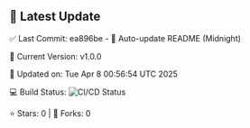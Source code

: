 ## 🚀 Latest Update

✅ Last Commit: ea896be - 🤖 Auto-update README (Midnight)

🌟 Current Version: v1.0.0

📅 Updated on: Tue Apr  8 00:56:54 UTC 2025

💻 Build Status: ![CI/CD Status](https://github.com/SaiAryan1784/wedding_frontend/actions/workflows/update-readme.yml/badge.svg)

⭐️ Stars: 0 | 🍴 Forks: 0
